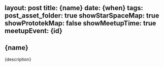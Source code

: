 layout: post
title: {name}
date: {when}
tags:
post_asset_folder: true
showStarSpaceMap: true
showPrototekMap: false
showMeetupTime: true
meetupEvent: {id}
---

## {name}

{description}
